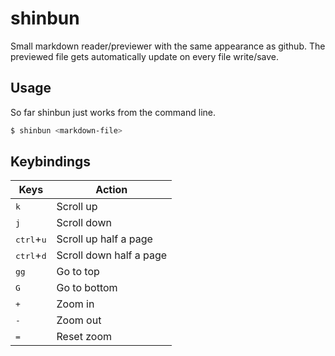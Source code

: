 # shinbun

Small markdown reader/previewer with the same appearance as github. The
previewed file gets automatically update on every file write/save.

## Usage

So far shinbun just works from the command line.

```bash
$ shinbun <markdown-file>
```

## Keybindings

| Keys                         | Action                  |
| ---------------------------- | ----------------------- |
| <kbd>k</kbd>                 | Scroll up               |
| <kbd>j</kbd>                 | Scroll down             |
| <kbd>ctrl</kbd>+<kbd>u</kbd> | Scroll up half a page   |
| <kbd>ctrl</kbd>+<kbd>d</kbd> | Scroll down half a page |
| <kbd>gg</kbd>                | Go to top               |
| <kbd>G</kbd>                 | Go to bottom            |
| <kbd>+</kbd>                 | Zoom in                 |
| <kbd>-</kbd>                 | Zoom out                |
| <kbd>=</kbd>                 | Reset zoom              |
